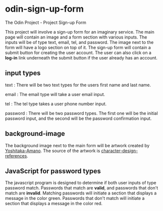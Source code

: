 # **odin-sign-up-form**
The Odin Project - Project Sign-up Form

This project will involve a sign-up form for an imaginary service. The main page will contain an image
and a form section with various inputs. The inputs will be of type text, email, tel, and password.
The image next to the form will have a logo section on top of it. The sign-up form will contain 
a submit button for creating the user account. The user can also click on a **log-in** link underneath 
the submit button if the user already has an account. 

## **input types**
text
: There will be two text types for the users first name and last name.

email
: The email type will take a user email input.

tel
: The tel type takes a user phone number input.

password
: There will be two password types. The first one will be the initial password input, and the second will be the password confirmation input.

## **background-image**
The background image next to the main form will be artwork created by [Yoshitaka-Amano](http://google.com/search?q=Yoshitaka+Amano).
The source of the artwork is [character-design-references](http://characterdesignreferences.com/artists-of-the-week/yoshitaka-amano).

## **JavaScript for password types**
The javascript program is designed to determine if both user inputs of type password match. Passwords that match are **valid**, and passwords that don't match are **invalid**.  Matching passwords will initiate a section that displays a message in the color green. Passwords that don't match will initiate a section that displays
a message in the color red. 
